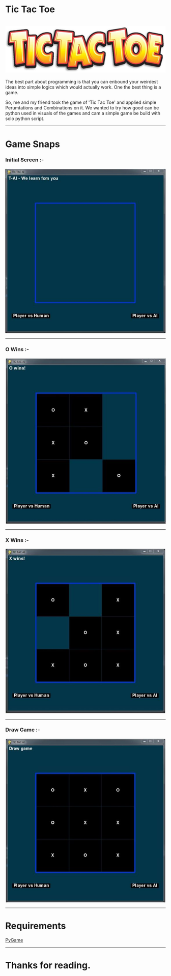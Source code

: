 # Tic Tac Toe
</br>
<img src = "https://github.com/prithvi-sharma/Projects/blob/master/Tic%20Tac%20Toe%20Python/Images/Main%20Page.jpg">
</br></br>
The best part about programming is that you can enbound your weirdest ideas into simple logics which would actually work. One the best thing is a game.

So, me and my friend took the game of 'Tic Tac Toe' and applied simple Perumtations and Combinations on it. We wanted to try how good can be python used in visuals of the games and cam a simple game be build with solo python script.
<hr>

# Game Snaps


### Initial Screen :-
<img src = "https://github.com/prithvi-sharma/Projects/blob/master/Tic%20Tac%20Toe%20Python/2.Initial%20Screen.JPG">
<hr>

### O Wins :-
<img src = "https://github.com/prithvi-sharma/Projects/blob/master/Tic%20Tac%20Toe%20Python/3.O%20wins.JPG">
<hr>

### X Wins :-
<img src = "https://github.com/prithvi-sharma/Projects/blob/master/Tic%20Tac%20Toe%20Python/4.X%20wins.JPG">
<hr>

### Draw Game :-
<img src = "https://github.com/prithvi-sharma/Projects/blob/master/Tic%20Tac%20Toe%20Python/5.Draw.JPG">
<hr>

# Requirements

<a href="https://github.com/pygame/pygame">PyGame</a>
<hr>

# Thanks for reading.
